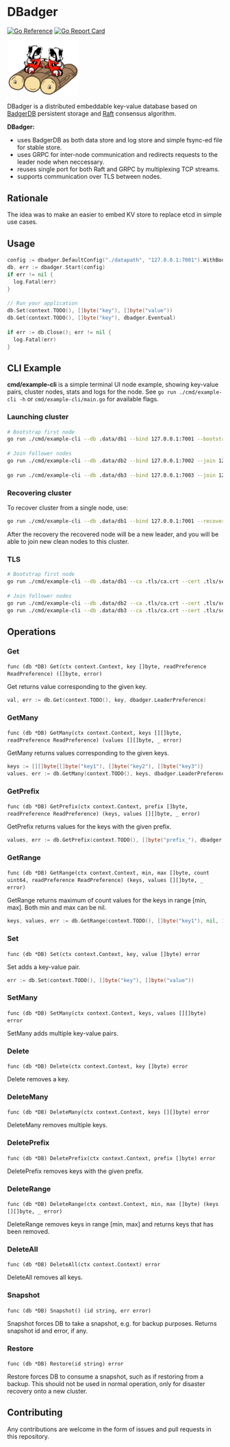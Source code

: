 # DBadger

[![Go Reference](https://pkg.go.dev/badge/github.com/w1ck3dg0ph3r/dbadger.svg)](https://pkg.go.dev/github.com/w1ck3dg0ph3r/dbadger)
[![Go Report Card](https://goreportcard.com/badge/github.com/w1ck3dg0ph3r/dbadger)](https://goreportcard.com/report/github.com/w1ck3dg0ph3r/dbadger)

<img src=".README/dbadger.png" alt="Logo" width="167">

DBadger is a distributed embeddable key-value database based on [BadgerDB](https://github.com/dgraph-io/badger) persistent storage and [Raft](https://github.com/hashicorp/raft) consensus algorithm.

**DBadger:**
- uses BadgerDB as both data store and log store and simple fsync-ed file for stable store.
- uses GRPC for inter-node communication and redirects requests to the leader node when neccessary.
- reuses single port for both Raft and GRPC by multiplexing TCP streams.
- supports communication over TLS between nodes.




## Rationale

The idea was to make an easier to embed KV store to replace etcd in simple use cases.



## Usage

```go
config := dbadger.DefaultConfig("./datapath", "127.0.0.1:7001").WithBootstrap(true)
db, err := dbadger.Start(config)
if err != nil {
  log.Fatal(err)
}

// Run your application
db.Set(context.TODO(), []byte("key"), []byte("value"))
db.Get(context.TODO(), []byte("key"), dbadger.Eventual)

if err := db.Close(); err != nil {
  log.Fatal(err)
}
```



## CLI Example

**cmd/example-cli** is a simple terminal UI node example, showing key-value pairs, cluster nodes, stats and logs for the node. See `go run ./cmd/example-cli -h` or `cmd/example-cli/main.go` for available flags.

### Launching cluster

```bash
# Bootstrap first node
go run ./cmd/example-cli --db .data/db1 --bind 127.0.0.1:7001 --bootstrap

# Join follower nodes
go run ./cmd/example-cli --db .data/db2 --bind 127.0.0.1:7002 --join 127.0.0.1:7001

go run ./cmd/example-cli --db .data/db3 --bind 127.0.0.1:7003 --join 127.0.0.1:7001
```

### Recovering cluster

To recover cluster from a single node, use:

```bash
go run ./cmd/example-cli --db .data/db1 --bind 127.0.0.1:7001 --recover
```

After the recovery the recovered node will be a new leader, and you will be able to join new clean nodes to this cluster.

### TLS

```bash
# Bootstrap first node
go run ./cmd/example-cli --db .data/db1 --ca .tls/ca.crt --cert .tls/server1.lan.crt --key .tls/server1.lan.pem --bind 127.0.0.1:7001 --bootstrap

# Join follower nodes
go run ./cmd/example-cli --db .data/db2 --ca .tls/ca.crt --cert .tls/server2.lan.crt --key .tls/server2.lan.pem --bind 127.0.0.1:7002 --join 127.0.0.1:7001
go run ./cmd/example-cli --db .data/db3 --ca .tls/ca.crt --cert .tls/server3.lan.crt --key .tls/server3.lan.pem --bind 127.0.0.1:7003 --join 127.0.0.1:7001
```



## Operations

### Get

`func (db *DB) Get(ctx context.Context, key []byte, readPreference ReadPreference) ([]byte, error)`

Get returns value corresponding to the given key.

```go
val, err := db.Get(context.TODO(), key, dbadger.LeaderPreference)
```

### GetMany

`func (db *DB) GetMany(ctx context.Context, keys [][]byte, readPreference ReadPreference) (values [][]byte, _ error)`

GetMany returns values corresponding to the given keys.

```go
keys := [][]byte{[]byte("key1"), []byte("key2"), []byte("key3")}
values, err := db.GetMany(context.TODO(), keys, dbadger.LeaderPreference)
```

### GetPrefix

`func (db *DB) GetPrefix(ctx context.Context, prefix []byte, readPreference ReadPreference) (keys, values [][]byte, _ error)`

GetPrefix returns values for the keys with the given prefix.

```go
values, err := db.GetPrefix(context.TODO(), []byte("prefix_"), dbadger.LeaderPreference)
```

### GetRange

`func (db *DB) GetRange(ctx context.Context, min, max []byte, count uint64, readPreference ReadPreference) (keys, values [][]byte, _ error)`

GetRange returns maximum of count values for the keys in range [min, max].
Both min and max can be nil.

```go
keys, values, err := db.GetRange(context.TODO(), []byte("key1"), nil, 10)
```

### Set

`func (db *DB) Set(ctx context.Context, key, value []byte) error`

Set adds a key-value pair.

```go
err := db.Set(context.TODO(), []byte("key"), []byte("value"))
```

### SetMany

`func (db *DB) SetMany(ctx context.Context, keys, values [][]byte) error`

SetMany adds multiple key-value pairs.

### Delete

`func (db *DB) Delete(ctx context.Context, key []byte) error`

Delete removes a key.

### DeleteMany

`func (db *DB) DeleteMany(ctx context.Context, keys [][]byte) error`

DeleteMany removes multiple keys.

### DeletePrefix

`func (db *DB) DeletePrefix(ctx context.Context, prefix []byte) error`

DeletePrefix removes keys with the given prefix.

### DeleteRange

`func (db *DB) DeleteRange(ctx context.Context, min, max []byte) (keys [][]byte, _ error)`

DeleteRange removes keys in range [min, max] and returns keys that has been removed.

### DeleteAll

`func (db *DB) DeleteAll(ctx context.Context) error`

DeleteAll removes all keys.

### Snapshot

`func (db *DB) Snapshot() (id string, err error)`

Snapshot forces DB to take a snapshot, e.g. for backup purposes.
Returns snapshot id and error, if any.

### Restore

`func (db *DB) Restore(id string) error`

Restore forces DB to consume a snapshot, such as if restoring from a backup.
This should not be used in normal operation, only for disaster recovery onto a new cluster.



## Contributing

Any contributions are welcome in the form of issues and pull requests in this repository.